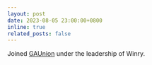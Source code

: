 ```yaml
---
layout: post
date: 2023-08-05 23:00:00+0800
inline: true
related_posts: false
---
```


Joined [GAUnion](https://gaunion.online/) under the leadership of Winry.
